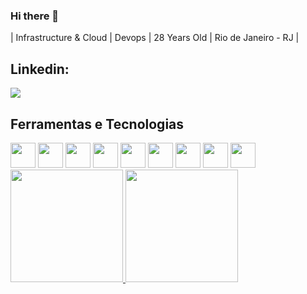### Hi there 👋
| Infrastructure & Cloud | Devops | 28 Years Old | Rio de Janeiro - RJ |


## Linkedin:


<div>
<a href="https://www.linkedin.com/in/angelogabrieeel" target="_blank"><img loading="lazy" src="https://img.shields.io/badge/-LinkedIn-%230077B5?style=for-the-badge&logo=linkedin&logoColor=white" target="_blank"></a>   
</div>


## Ferramentas e Tecnologias


<div>
<img loading="lazy" src="https://cdn.jsdelivr.net/gh/devicons/devicon@latest/icons/azure/azure-original.svg" width="40" height="40"/> 
<img loading="lazy" src="https://cdn.jsdelivr.net/gh/devicons/devicon@latest/icons/amazonwebservices/amazonwebservices-plain-wordmark.svg" width="40" height="40"/> 
<img loading="lazy" src="https://cdn.jsdelivr.net/gh/devicons/devicon@latest/icons/oracle/oracle-original.svg" width="40" height="40"/> 
<img loading="lazy" src="https://cdn.jsdelivr.net/gh/devicons/devicon@latest/icons/terraform/terraform-original.svg" width="40" height="40"/> 
<img loading="lazy" src="https://cdn.jsdelivr.net/gh/devicons/devicon@latest/icons/linux/linux-original.svg" width="40" height="40"/>
<img loading="lazy" src="https://cdn.jsdelivr.net/gh/devicons/devicon@latest/icons/docker/docker-original.svg" width="40" height="40"/> 
<img loading="lazy" src="https://cdn.jsdelivr.net/gh/devicons/devicon@latest/icons/kubernetes/kubernetes-original.svg" width="40" height="40"/> 
<img loading="lazy" src="https://cdn.jsdelivr.net/gh/devicons/devicon@latest/icons/bash/bash-original.svg" width="40" height="40"/>  
<img loading="lazy" src="https://cdn.jsdelivr.net/gh/devicons/devicon@latest/icons/powershell/powershell-original.svg" width="40" height="40"/> 
</div>


<div>
<a href="https://github.com/angelogabrieeel">
<img loading="lazy" height="180em" src="https://github-readme-stats.vercel.app/api/top-langs/?username=angelogabrieeel&layout=compact&langs_count=7&theme=tokyonight"/>
<img loading="lazy" height="180em" src="https://github-readme-stats.vercel.app/api?username=angelogabrieeel&show_icons=true&theme=tokyonight&include_all_commits=true&count_private=true"/>
</div>
